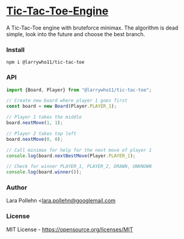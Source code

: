 # [Tic-Tac-Toe-Engine](https://www.npmjs.com/package/@larrywho11/tic-tac-toe)

A Tic-Tac-Toe engine with bruteforce minimax. The algorithm is dead simple, look into the future and choose the best branch.

### Install

`
npm i @larrywho11/tic-tac-toe
`

### API

```javascript
import {Board, Player} from "@larrywho11/tic-tac-toe";

// Create new board where player 1 goes first
const board = new Board(Player.PLAYER_1);

// Player 1 takes the middle
board.nextMove(1, 1);

// Player 2 takes top left
board.nextMove(0, 0);

// Call minimax for help for the next move of player 1
console.log(board.nextBestMove(Player.PLAYER_1);

// Check for winner PLAYER_1, PLAYER_2, DRAWN, UNKNOWN
console.log(board.winner());
```

### Author

Lara Pollehn <lara.pollehn@googlemail.com

### License

MIT License - https://opensource.org/licenses/MIT
